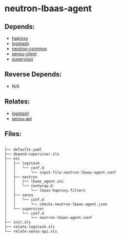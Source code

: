 # neutron-lbaas-agent

## Depends:

  -  [haproxy](/salt/haproxy)
  -  [logstash](/salt/logstash)
  -  [neutron-common](/salt/neutron-common)
  -  [sensu-client](/salt/sensu-client)
  -  [supervisor](/salt/supervisor)

## Reverse Depends:

  -  N/A

## Relates:

  -  [logstash](/salt/logstash)
  -  [sensu-api](/salt/sensu-api)

## Files:

```bash
.
├── defaults.yaml
├── depend-supervisor.sls
├── etc
│   ├── logstash
│   │   └── conf.d
│   │       └── input-file-neutron-lbaas-agent.conf
│   ├── neutron
│   │   ├── lbaas_agent.ini
│   │   └── rootwrap.d
│   │       └── lbaas-haproxy.filters
│   ├── sensu
│   │   └── conf.d
│   │       └── checks-neutron-lbaas-agent.json
│   └── supervisor
│       └── conf.d
│           └── neutron-lbaas-agent.conf
├── init.sls
├── relate-logstash.sls
└── relate-sensu-api.sls
```
